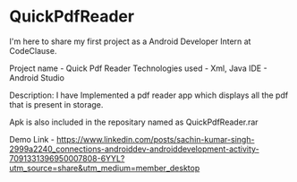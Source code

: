 # QuickPdfReader
I'm here to share my first project as a Android Developer Intern at CodeClause.

Project name - Quick Pdf Reader
Technologies used - Xml, Java
IDE - Android Studio

Description:
I have Implemented a pdf reader app which displays all the pdf that is present in storage.

Apk is also included in the repositary named as QuickPdfReader.rar

Demo Link - https://www.linkedin.com/posts/sachin-kumar-singh-2999a2240_connections-androiddev-androiddevelopment-activity-7091331396950007808-6YYL?utm_source=share&utm_medium=member_desktop
